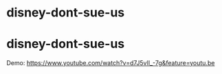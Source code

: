 # disney-dont-sue-us
# disney-dont-sue-us


Demo: https://www.youtube.com/watch?v=d7J5vlI_-7g&feature=youtu.be